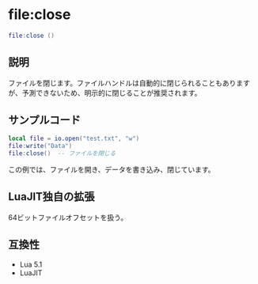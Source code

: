 # file:close

```lua
file:close ()
```

## 説明

ファイルを閉じます。ファイルハンドルは自動的に閉じられることもありますが、予測できないため、明示的に閉じることが推奨されます。

## サンプルコード

```lua
local file = io.open("test.txt", "w")
file:write("Data")
file:close()  -- ファイルを閉じる
```

この例では、ファイルを開き、データを書き込み、閉じています。

## LuaJIT独自の拡張

64ビットファイルオフセットを扱う。

## 互換性

- Lua 5.1
- LuaJIT